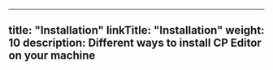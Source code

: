 
---
title: "Installation"
linkTitle: "Installation"
weight: 10
description: Different ways to install CP Editor on your machine
---


